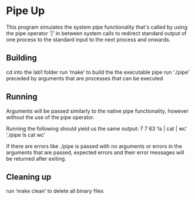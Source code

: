 # Pipe Up

This program simulates the system pipe functionality that's called by using the pipe operator '|' in between system calls to redirect standard output of one process to the standard input to the next process and onwards. 

## Building

cd into the lab1 folder
run ‘make’ to build the the executable pipe
run ‘./pipe’ preceded by arguments that are processes that can be executed

## Running

Arguments will be passed similarly to the native pipe functionality, however without the use of the pipe operator.

Running the following should yield us the same output: 		7	7	63
‘ls | cat | wc’
‘./pipe ls cat wc’

If there are errors like ./pipe is passed with no arguments or errors in the arguments that are passed, expected errors and their error messages will be returned after exiting.

## Cleaning up

run ‘make clean’ to delete all binary files
